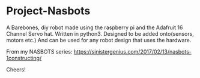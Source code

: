 
# Project-Nasbots
A Barebones, diy robot made using the raspberry pi and the Adafruit 16 Channel Servo hat.
Written in python3. Designed to be added onto(sensors, motors etc.) 
And can be used for any robot design that uses the hardware.




From my NASBOTS series: https://sinistergenius.com/2017/02/13/nasbots-1constructing/





Cheers!
